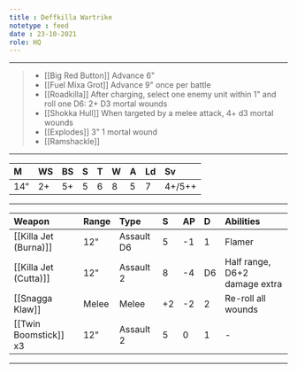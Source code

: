 ```yaml
---
title : Deffkilla Wartrike
notetype : feed
date : 23-10-2021
role: HQ
---
```


---

> - [[Big Red Button]] Advance 6"
> - [[Fuel Mixa Grot]] Advance 9" once per battle
> - [[Roadkilla]] After charging, select one enemy unit within 1" and roll one D6: 2+ D3 mortal wounds
> - [[Shokka Hull]] When targeted by a melee attack, 4+ d3 mortal wounds
> - [[Explodes]] 3" 1 mortal wound
> - [[Ramshackle]] 

---

| M   | WS  | BS  | S   | T   | W   | A   | Ld  | Sv     |
|:--- |:--- |:--- |:--- |:--- |:--- |:--- |:--- |:------ |
| 14" | 2+  | 5+  | 5   | 6   | 8   | 5   | 7   | 4+/5++ |

---

| Weapon                | Range | Type       | S   | AP  | D   | Abilities                     |
|:--------------------- |:----- |:---------- |:--- |:--- |:--- |:----------------------------- |
| [[Killa Jet (Burna)]] | 12"   | Assault D6 | 5   | -1  | 1   | Flamer                        |
| [[Killa Jet (Cutta)]] | 12"   | Assault 2  | 8   | -4  | D6  | Half range, D6+2 damage extra |
| [[Snagga Klaw]]       | Melee | Melee      | +2  | -2  | 2   | Re-roll all wounds            |
| [[Twin Boomstick]] x3 | 12"   | Assault 2  | 5   | 0   | 1   | -                             |

---
